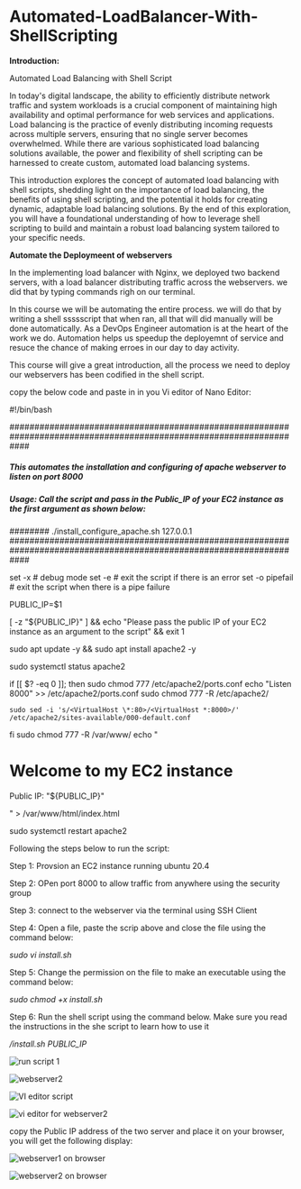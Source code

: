 # Automated-LoadBalancer-With-ShellScripting

**Introduction:** 

Automated Load Balancing with Shell Script

In today's digital landscape, the ability to efficiently distribute network traffic and system workloads is a crucial component of maintaining high availability and optimal performance for web services and applications. Load balancing is the practice of evenly distributing incoming requests across multiple servers, ensuring that no single server becomes overwhelmed. While there are various sophisticated load balancing solutions available, the power and flexibility of shell scripting can be harnessed to create custom, automated load balancing systems.

This introduction explores the concept of automated load balancing with shell scripts, shedding light on the importance of load balancing, the benefits of using shell scripting, and the potential it holds for creating dynamic, adaptable load balancing solutions. By the end of this exploration, you will have a foundational understanding of how to leverage shell scripting to build and maintain a robust load balancing system tailored to your specific needs.

**Automate the Deploymeent of webservers**

In the implementing load balancer with Nginx, we deployed two backend servers, with a load balancer distributing traffic across the webservers. we did that by typing commands righ on our terminal.

In this course we will be automating the entire process. we will do that by writing a shell ssssscript that when ran, all that will did manually will be done automatically. As a DevOps Engineer automation is at the heart of the work we do. Automation helps us speedup the deployemnt of service and resuce the chance of making erroes in our day to day activity.

This course will give a great introduction, all the process we need to deploy our webservers has been codified in the shell script.

copy the below code and paste in in you Vi editor of Nano Editor:

#!/bin/bash

####################################################################################################################
##### This automates the installation and configuring of apache webserver to listen on port 8000
##### Usage: Call the script and pass in the Public_IP of your EC2 instance as the first argument as shown below:
######## ./install_configure_apache.sh 127.0.0.1
####################################################################################################################

set -x # debug mode
set -e # exit the script if there is an error
set -o pipefail # exit the script when there is a pipe failure

PUBLIC_IP=$1

[ -z "${PUBLIC_IP}" ] && echo "Please pass the public IP of your EC2 instance as an argument to the script" && exit 1

sudo apt update -y &&  sudo apt install apache2 -y

sudo systemctl status apache2

if [[ $? -eq 0 ]]; then
    sudo chmod 777 /etc/apache2/ports.conf
    echo "Listen 8000" >> /etc/apache2/ports.conf
    sudo chmod 777 -R /etc/apache2/

    sudo sed -i 's/<VirtualHost \*:80>/<VirtualHost *:8000>/' /etc/apache2/sites-available/000-default.conf

fi
sudo chmod 777 -R /var/www/
echo "<!DOCTYPE html>
        <html>
        <head>
            <title>My EC2 Instance</title>
        </head>
        <body>
            <h1>Welcome to my EC2 instance</h1>
            <p>Public IP: "${PUBLIC_IP}"</p>
        </body>
        </html>" > /var/www/html/index.html

sudo systemctl restart apache2

Following the steps below to run the script:

Step 1: Provsion an EC2 instance running ubuntu 20.4

Step 2: OPen port 8000 to allow traffic from anywhere using the security group

Step 3: connect to the webserver via the terminal using SSH Client

Step 4: Open a file, paste the scrip above and close the file using the command below:

*sudo vi install.sh*

Step 5: Change the permission on the file to make an executable using the command below:

*sudo chmod +x install.sh*

Step 6: Run the shell script using the command below. Make sure you read the instructions in the she script to learn how to use it

*/install.sh PUBLIC_IP*

![run script 1](https://github.com/Ukdav/Automated-LoadBalancer-With-ShellScripting/assets/139593350/9cacae6d-b7ae-4d13-9627-513841c47a4e)

![webserver2](https://github.com/Ukdav/Automated-LoadBalancer-With-ShellScripting/assets/139593350/9840b6cc-5a0b-45c5-aa17-5fe7299a0a38)

![VI editor script](https://github.com/Ukdav/Automated-LoadBalancer-With-ShellScripting/assets/139593350/704b3846-979f-426f-a56d-e8f13bfea509)

![vi editor for webserver2](https://github.com/Ukdav/Automated-LoadBalancer-With-ShellScripting/assets/139593350/ba1efdeb-8fb1-48d7-a2c0-c5fe5d3024ed)

copy the Public IP address of the two server and place it on your browser, you will get the following display:

![webserver1 on browser](https://github.com/Ukdav/Automated-LoadBalancer-With-ShellScripting/assets/139593350/74d90942-3f7a-4938-93ed-a30ab633f325)

![webserver2 on browser](https://github.com/Ukdav/Automated-LoadBalancer-With-ShellScripting/assets/139593350/8366009a-552c-4f65-bc56-460c527ffdca)











